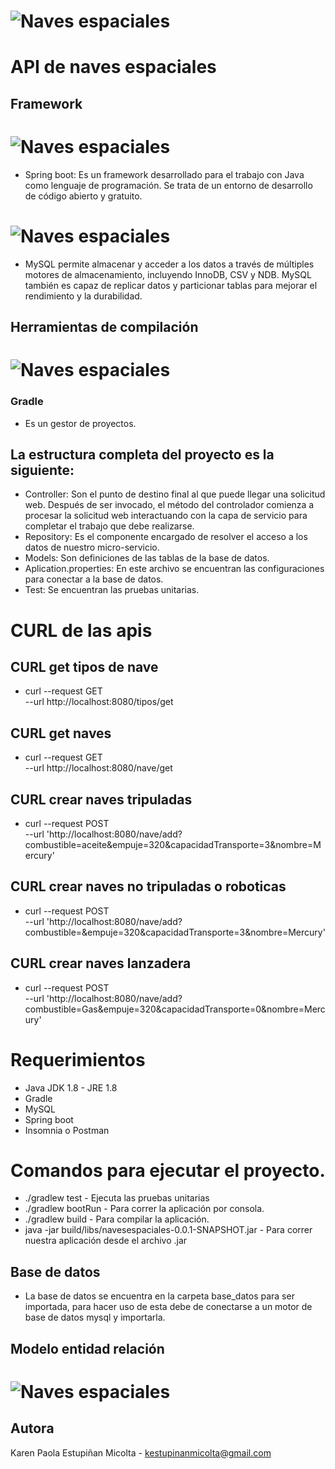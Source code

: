 # ![Naves espaciales](docs/Naveespacial.jpg "Logo Title Text 1")


# API de naves espaciales 

## Framework
# ![Naves espaciales](docs/springboot.png "Logo Title Text 1")

* Spring boot: Es un framework desarrollado para el trabajo con Java como lenguaje de programación. Se trata de un entorno de desarrollo de código abierto y gratuito. 

# ![Naves espaciales](docs/mysql.jpg "Logo Title Text 1")

* MySQL permite almacenar y acceder a los datos a través de múltiples motores de almacenamiento, incluyendo InnoDB, CSV y NDB. MySQL también es capaz de replicar datos y particionar tablas para mejorar el rendimiento y la durabilidad.

## Herramientas de compilación 

# ![Naves espaciales](docs/Gradle.png "Logo Title Text 1")

### Gradle

* Es un gestor de proyectos.

## La estructura completa del proyecto es la siguiente:

* Controller: Son el punto de destino final al que puede llegar una solicitud web. Después de ser invocado, el método del controlador comienza a procesar la solicitud web interactuando con la capa de servicio para completar el trabajo que debe realizarse.
* Repository: Es el componente encargado de resolver el acceso a los datos de nuestro micro-servicio.
* Models: Son definiciones de las tablas de la base de datos.
* Aplication.properties: En este archivo se encuentran las configuraciones para conectar a la base de datos.
* Test: Se encuentran las pruebas unitarias.

# CURL de las apis

## CURL get tipos de nave

* curl --request GET \
  --url http://localhost:8080/tipos/get

## CURL get naves 

* curl --request GET \
  --url http://localhost:8080/nave/get

## CURL crear naves tripuladas 

* curl --request POST \
  --url 'http://localhost:8080/nave/add?combustible=aceite&empuje=320&capacidadTransporte=3&nombre=Mercury'

## CURL crear naves no tripuladas o roboticas

* curl --request POST \
  --url 'http://localhost:8080/nave/add?combustible=&empuje=320&capacidadTransporte=3&nombre=Mercury'

## CURL crear naves lanzadera

* curl --request POST \
  --url 'http://localhost:8080/nave/add?combustible=Gas&empuje=320&capacidadTransporte=0&nombre=Mercury'

# Requerimientos

* Java JDK 1.8 - JRE 1.8
* Gradle 
* MySQL
* Spring boot
* Insomnia o Postman

# Comandos para ejecutar el proyecto.

* ./gradlew test - Ejecuta las pruebas unitarias 
* ./gradlew bootRun - Para correr la aplicación por consola.
* ./gradlew build - Para compilar la aplicación.
* java -jar build/libs/navesespaciales-0.0.1-SNAPSHOT.jar - Para correr nuestra aplicación desde el archivo .jar

## Base de datos

* La base de datos se encuentra en la carpeta base_datos para ser importada, para hacer uso de esta debe de conectarse a un motor de base de datos mysql y importarla.

## Modelo entidad relación
# ![Naves espaciales](docs/der.png "Logo Title Text 1")

## Autora

Karen Paola Estupiñan Micolta - kestupinanmicolta@gmail.com

